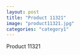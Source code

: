 ```yaml
---
layout: post
title: "Product 11321"
image: "product11321.jpg"
categories: "category1"
---
```

Product 11321
